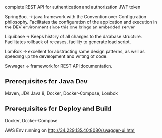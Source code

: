 
complete REST API for authentication and authorization
JWF token 

SpringBoot -> java framework with the Convention over Configuration philosophy. Facilitates the configuration of the application and execution in the DEV environment since this one brings an embedded server.

Liquibase -> Keeps history of all changes to the database structure. Facilitates rollback of releases, facility to generate load script.

LomBok ->  excellent for abstracting some design patterns, as well as speeding up the development and writing of code.

Swwager -> framework for REST API documentation.

## Prerequisites for Java Dev ##
Maven, JDK Java 8, Docker, Docker-Compose, Lombok

## Prerequisites for Deploy and Build ## 
Docker, Docker-Compose

AWS Env running on http://34.229.135.40:8080/swagger-ui.html
